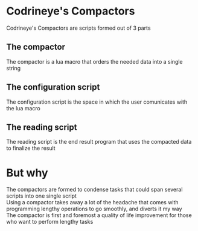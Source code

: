 # Codrineye's Compactors
Codrineye's Compactors are scripts formed out of 3 parts

## The compactor
The compactor is a lua macro that orders the needed data into a single string

## The configuration script
The configuration script is the space in which the user comunicates with the lua macro

## The reading script
The reading script is the end result program that uses the compacted data to finalize the result

# But why
The compactors are formed to condense tasks that could span several scripts into one single script<br>
Using a compactor takes away a lot of the headache that comes with programming lengthy operations to go smoothly, and diverts it my way<br>
The compactor is first and foremost a quality of life improvement for those who want to perform lengthy tasks
